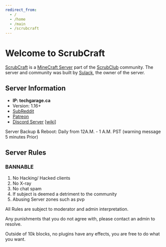 ```yaml
---
redirect_from:
  - /
  - /home
  - /main
  - /scrubcraft
---
```


# Welcome to ScrubCraft

[ScrubCraft](scrubcraft) is a [MineCraft Server](server) part of the [ScrubClub](scrubclub) community. The server and community was built by [Sulack](sulack), the owner of the server.

## Server Information

- **IP: techgarage.ca**
- Version: 1.16+
- [SubReddit](https://www.reddit.com/r/ScrubCraft/)
- [Patreon](https://www.patreon.com/scrubclub)
- [Discord Server](https://discord.gg/KhSpu8H8y8) [[wiki](discord)]

Server Backup & Reboot: Daily from 12A.M. - 1 A.M. PST (warning message 5 minutes Prior)

## Server Rules

### BANNABLE

1. No Hacking/ Hacked clients
2. No X-ray
3. No chat spam
4. If subject is deemed a detriment to the community
5. Abusing Server zones such as pvp

All Rules are subject to moderator and admin interpretation.

Any punishments that you do not agree with, please contact an admin to resolve.

Outside of 10k blocks, no plugins have any effects, you are free to do what you want.
